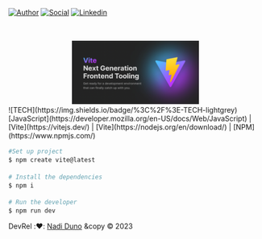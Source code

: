 [![Author](https://img.shields.io/badge/Dev-Nadi%20Duno-blueviolet%20)](https://portfolio-nadi.vercel.app/)
[![Social](https://img.shields.io/twitter/follow/nadiduno?label=%40nadiduno&style=social)](https://twitter.com/nadiduno)
[![Linkedin](https://img.shields.io/badge/in-Nadi%20Duno-blue)](https://www.linkedin.com/in/nadiduno/)
<br />
<br />

<br />
<div align="center">
  <img 
    alt="List Movies de Nadi Duno"
    src=".github/nadidunoVite.png" 
    width="50%"
  >
  <br />
</div>
![TECH](https://img.shields.io/badge/%3C%2F%3E-TECH-lightgrey)<br/>
[JavaScript](https://developer.mozilla.org/en-US/docs/Web/JavaScript) | [Vite](https://vitejs.dev/) | [Vite](https://nodejs.org/en/download/) | [NPM](https://www.npmjs.com/)

<br />

```bash
#Set up project
$ npm create vite@latest

# Install the dependencies
$ npm i

# Run the developer
$ npm run dev
```

DevRel ::heart:: [Nadi Duno](https://www.linkedin.com/in/nadiduno/) &copy © 2023
